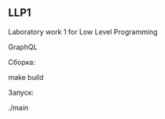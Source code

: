 ## LLP1
Laboratory work 1 for Low Level Programming

GraphQL

Сборка:

make build 

Запуск:

./main
